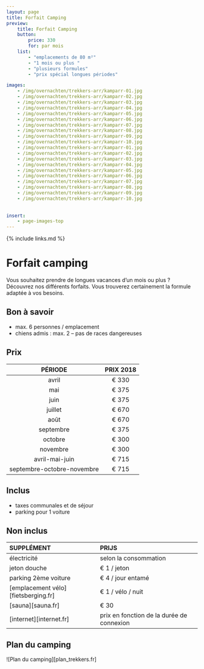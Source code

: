 ```yaml
---
layout: page
title: Forfait Camping 
preview: 
    title: Forfait Camping
    button:
        price: 330
        for: par mois
    list:
        - "emplacements de 80 m²"
        - "1 mois ou plus "
        - "plusieurs formules"
        - "prix spécial longues périodes"

images:
    - /img/overnachten/trekkers-arr/kamparr-01.jpg
    - /img/overnachten/trekkers-arr/kamparr-02.jpg
    - /img/overnachten/trekkers-arr/kamparr-03.jpg
    - /img/overnachten/trekkers-arr/kamparr-04.jpg
    - /img/overnachten/trekkers-arr/kamparr-05.jpg
    - /img/overnachten/trekkers-arr/kamparr-06.jpg
    - /img/overnachten/trekkers-arr/kamparr-07.jpg
    - /img/overnachten/trekkers-arr/kamparr-08.jpg
    - /img/overnachten/trekkers-arr/kamparr-09.jpg
    - /img/overnachten/trekkers-arr/kamparr-10.jpg
    - /img/overnachten/trekkers-arr/kamparr-01.jpg
    - /img/overnachten/trekkers-arr/kamparr-02.jpg
    - /img/overnachten/trekkers-arr/kamparr-03.jpg
    - /img/overnachten/trekkers-arr/kamparr-04.jpg
    - /img/overnachten/trekkers-arr/kamparr-05.jpg
    - /img/overnachten/trekkers-arr/kamparr-06.jpg
    - /img/overnachten/trekkers-arr/kamparr-07.jpg
    - /img/overnachten/trekkers-arr/kamparr-08.jpg
    - /img/overnachten/trekkers-arr/kamparr-09.jpg
    - /img/overnachten/trekkers-arr/kamparr-10.jpg
    
    
insert:
    - page-images-top
---
```


{% include links.md %}

# Forfait camping

Vous souhaitez prendre de longues vacances d’un mois ou plus ? Découvrez nos différents forfaits. Vous trouverez certainement la formule adaptée à vos besoins.

## Bon à savoir

- max. 6 personnes / emplacement
- chiens admis : max. 2 – pas de races dangereuses


## Prix

PÉRIODE        | PRIX 2018       
:-------------:|:-----------:|
avril          |€ 330               
mai            |€ 375                   
juin           |€ 375       
juillet        |€ 670           
août           |€ 670   
septembre      |€ 375
octobre        |€ 300
novembre       |€ 300
avril-mai-juin |€ 715
septembre-octobre-novembre |€ 715

## Inclus

- taxes communales et de séjour
- parking pour 1 voiture

## Non inclus

SUPPLÉMENT         | PRIJS 
:------------------|:-----------|
électricité        |selon la consommation 
jeton douche       |€ 1 / jeton
parking 2ème voiture  |€ 4 / jour entamé
[emplacement vélo][fietsberging.fr]| € 1 / vélo / nuit
[sauna][sauna.fr]         |€ 30
[internet][internet.fr]   |prix en fonction de la durée de connexion

## Plan du camping

![Plan du camping][plan_trekkers.fr]
